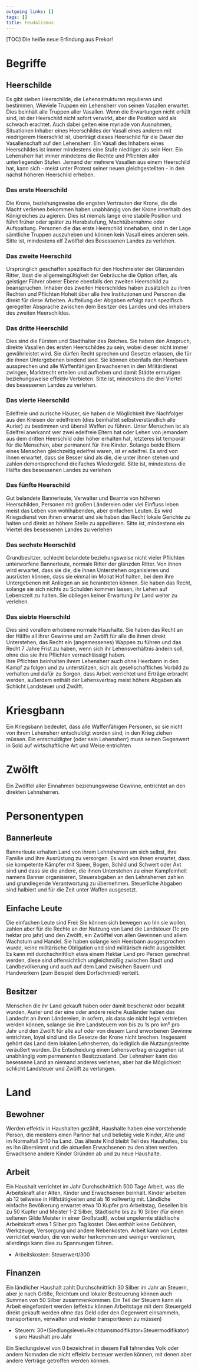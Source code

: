 ```yaml
---
outgoing links: []
tags: []
title: Feudalismus
---
```

[TOC]
Die heiße neue Erfindung aus Prekor!

# Begriffe 
## Heerschilde
Es gibt sieben Heerschilde, die Lehensstrukturen regulieren und bestimmen, Wieviele Truppen ein Lehensherr von seinen Vasallen erwartet. Dies beinhält alle Truppen aller Vasallen. 
Wenn die Erwartungen nicht erfüllt sind, ist der Heerschild nicht sofort verwirkt, aber die Position wird als schwach erachtet. Auch dabei gelten eine myriade von Ausnahmen, Situationen
Inhaber eines Heerschildes der Vasall eines anderen mit niedrigerem Heerschild ist, überträgt dieses Heerschild für die Dauer der Vasallenschaft auf den Lehensherr. 
Ein Vasall des Inhabers eines Heerschildes ist immer mindestens eine Stufe niedriger als sein Herr.
Ein Lehensherr hat immer mindetens die Rechte und Pflichten aller unterliegenden Stufen.
Jemand der mehrere Vasallen aus einem Heerschild hat, kann sich - meist unter Protest seiner neuen gleichgestellten - in den  nächst höheren Heerschild erheben.

### Das erste Heerschild

Die Krone, beziehungsweise die engsten Vertrauten der Krone, die die Macht verliehen bekommen haben unabhängig von der Krone innerhalb des Königreiches zu agieren. Dies ist niemals lange eine stabile Position und führt früher oder später zu Herabstufung, Machtübernahme oder Aufspaltung. Personen die das erste Heerschild innehaben, sind in der Lage sämtliche Truppen auszuheben und können kein Vasall eines anderen sein. 
Sitte ist, mindestens elf Zwölftel des Besessenen Landes zu verlehen.

### Das zweite Heerschild

Ursprünglich geschaffen spezifisch für den Hochmeister der Glänzenden Ritter, lässt die allgemeingültigkeit der Gebräuche die Option offen, als geistiger Führer oberer Ebene ebenfalls den zweiten Heerschild zu beanspruchen.
Inhaber des zweiten Heerschildes haben zusätzlich zu ihren Rechten und Pflichten Hoheit über alle ihre Institutionen und Personen die direkt für diese Arbeiten. Aufteilung der Abgaben erfolgt nach spezifisch geregelter Absprache zwischen dem Besitzer des Landes und des inhabers des zweiten Heerschildes.

### Das dritte Heerschild

Dies sind die Fürsten und Stadthalter des Reiches. Sie haben den Anspruch, direkte Vasallen des ersten Heerschildes zu sein, wobei dieser nicht immer gewährleistet wird. 
Sie dürfen Recht sprechen und Gesetze erlassen, die für die ihnen Untergebenen bindend sind. Sie können ebenfalls den Heerbann aussprechen und alle Waffenfähigen Erwachsenen in den Militärdienst zwingen, Marktrecht erteilen und aufheben und damit Städte ermutigen beziehungsweise effektiv Verbieten.
Sitte ist, mindestens die drei Viertel des besessenen Landes zu verlehen. 

### Das vierte Heerschild

Edelfreie und aurische Häuser, sie haben die Möglichkeit ihre Nachfolger aus den Kreisen der edelfreien (dies beinhaltet selbstverständlich alle Aurier) zu bestimmen und überall Waffen zu führen.
Unter Menschen ist als Edelfrei anerkannt wer zwei edelfreie Eltern hat oder Lehen von jemandem aus dem dritten Heerschild oder höher erhalten hat, letzteres ist temporär für die Menschen, aber permanent für ihre Kinder. Solange beide Eltern eines Menschen gleichzeitig edelfrei waren, ist er edelfrei.
Es wird von ihnen erwartet, dass sie Besser sind als die, die unter ihnen stehen und zahlen dementsprechend dreifaches Wiedergeld.
Sitte ist, mindestens die Hälfte des besessenen Landes zu verlehen

### Das fünfte Heerschild

Gut belandete Bannerleute, Verwalter und Beamte von höheren Heerschilden, Personen mit großen Ländereien oder viel Einfluss  leben meist das Leben von wohlhabenden, aber einfachen Leuten. Es wird Kriegsdienst von ihnen erwartet und sie haben das Recht lokale Gerichte zu halten und direkt an höhere Stelle zu appellieren.
Sitte ist, mindestens ein Viertel des besessenen Landes zu verlehen

### Das sechste Heerschild

Grundbesitzer, schlecht belandete beziehungsweise nicht vieler Pflichten unterworfene Bannerleute, normale Ritter der glänzden Ritter. Von ihnen wird erwartet, dass sie die, die ihnen Unterstehen organisieren und ausrüsten können, dass sie einmal im Monat Hof halten, bei dem ihre Untergebenen mit Anliegen an sie herantreten können.
Sie haben das Recht, solange sie sich nichts zu Schulden kommen lassen, ihr Lehen auf Lebenszeit zu halten.
Sie obliegen keiner Erwartung ihr Land weiter zu verlehen.

### Das siebte Heerschild

Dies sind vorallem erhobene normale Haushalte. Sie haben das Recht an der Hälfte all ihrer Gewinne und am Zwölft für alle die ihnen direkt Unterstehen, das Recht ein (angemessenes) Wappen zu führen und das Recht 7 Jahre Frist zu haben, wenn sich ihr Lehensverhältnis ändern soll, ohne das sie ihre Pflichten vernachlässigt haben.  
Ihre Pflichten beinhalten ihrem Lehensherr auch ohne Heerbann in den Kampf zu folgen und zu unterstützen, sich als gesellschaftliches Vorbild zu verhalten und dafür zu Sorgen, dass Arbeit verrichtet und Erträge erbracht werden, außerdem enthält der Lehensvertrag meist höhere Abgaben als Schlicht Landsteuer und Zwölft.


# Kriesgbann
Ein Kriegsbann bedeutet, dass alle Waffenfähigen Personen, so sie nicht von ihrem Lehensherr entschuldigt worden sind, in den Krieg ziehen müssen. Ein entschuldigter (oder sein Lehensherr) muss seinen Gegenwert in Sold auf wirtschaftliche Art und Weise entrichten

# Zwölft
Ein Zwölftel aller Einnahmen beziehungsweise Gewinne, entrichtet an den direkten Lehnsherren.

# Personentypen
## Bannerleute
Bannerleute erhalten Land von ihrem Lehnsherren um sich selbst, ihre Familie und ihre Ausrüstung zu versorgen. Es wird von ihnen erwartet, dass sie kompetente Kämpfer mit Speer, Bogen, Schild und Schwert oder Axt sind und dass sie die andere, die ihnen Unterstehen zu einer Kampfeinheit namens Banner organisieren, Steuerabgaben an den Lehnsherren zahlen und grundlegende Verantwortung zu übernehmen.
Steuerliche Abgaben sind halbiert und für die Zeit unter Waffen ausgesetzt.

## Einfache Leute
Die einfachen Leute sind Frei: Sie können sich bewegen wo hin sie wollen, zahlen aber für die Rechte an der Nutzung von Land die Landsteuer (1c pro hektar pro jahr) und den Zwölft, ein Zwölftel von allen Gewinnen und allem Wachstum und Handel.
Sie haben solange kein Heerbann ausgesprochen wurde, keine militärische Obligation und sind militärisch nicht ausgebildet. Es kann mit durchschnittlich etwa einem Hektar Land pro Person gerechnet werden, diese sind offensichtlich ungleichmäßig zwischen Stadt und Landbevölkerung und auch auf dem Land zwischen Bauern und Handwerkern (zum Beispiel dem Dorfschmied) verteilt.

## Besitzer
Menschen die ihr Land gekauft haben oder damit beschenkt oder bezahlt wurden, Aurier und der eine oder andere reiche Ausländer haben das Landecht an ihren Ländereien, in sofern, als dass sie nicht legal vertrieben werden können, solange sie ihre Landsteuern von bis zu 1s pro km² pro Jahr und den Zwölft für alle auf oder von diesem Land erworbenen Gewinne entrichten, loyal sind und die Gesetze der Krone nicht brechen. Insgesamt gehört das Land dem lokalen Lehnsherren, da lediglich die Nutzungsrechte veräußert wurden. Die Entscheidung einen Lehensvertrag einzugehen ist unabhängig vom permanenten Besitzzustand. Der Lehnsherr kann das besessene Land an niemand anderes verlehen, aber hat die Möglichkeit schlicht Landsteuer und Zwölft zu verlangen.

# Land
## Bewohner
Werden effektiv in Haushalten gezählt, Haushalte haben eine vorstehende Person, die meistens einen Partner hat und beliebig viele Kinder, Alte und im Normalfall 3-10 ha Land. Das älteste Kind bleibt Teil des Haushaltes, bis es ihn übernimmt und die aktuellen Erwachsenen zu den alten werden. Erwachsene andere Kinder Gründen ab und zu neue Haushalte.

## Arbeit
Ein Haushalt verrichtet im Jahr Durchschnittlich 500 Tage Arbeit, was die Arbeitskraft aller Alten, Kinder und Erwachsenen beinhält. Kinder arbeiten ab 12 teilweise in Hilfstätigkeiten und ab 16 vollwertig mit. Ländliche einfache Bevölkerung erwartet etwa 10 Kupfer pro Arbeitstag, Gesellen bis zu 50 Kupfer und Meister 1-2 Silber, Städtische bis zu 10 Silber (für einen seltenen Gilde Meister in einer Großstadt), wobei ungelernte städtische Arbeitskraft etwa 1 Silber pro Tag kostet. Dies enthält keine Gebühren, Werkzeuge, Versorgung und andere Nebenkosten.
Arbeit kann von Leuten verrichtet werden, die von weiter herkommen und weniger verdienen, allerdings kann dies zu Spannungen führen.

* Arbeitskosten: Steuerwert/300 

## Finanzen
Ein ländlicher Haushalt zahlt Durchschnittlich 30 Silber im Jahr an Steuern, aber je nach Größe, Reichtum und lokaler Besteuerung können auch Summen von 50 Silber zusammenkommen. Ein Teil der Steuern kann als Arbeit eingefordert werden (effektiv können Arbeitstage mit dem Steuergeld direkt gekauft werden ohne das Geld oder den Gegenwert einsammeln, transportieren, verwalten und wieder transportieren zu müssen)

* Steuern: 30*(Siedlungslevel+Reichtumsmodifikator+Steuermodifikator) s pro Haushalt pro Jahr

Ein Siedlungslevel von 0 bezeichnet in diesem Fall fahrendes Volk oder andere Nomaden die nicht effektiv besteuer werden können, mit denen aber andere Verträge getroffen werden können.
